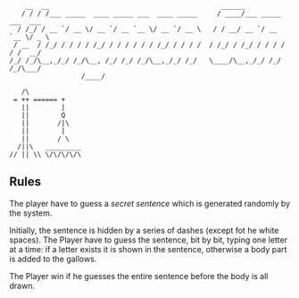 ```
    __  __                                           ______                   
   / / / /___ _____  ____ _____ ___  ____ _____     / ____/___ _____ ___  ___ 
  / /_/ / __ `/ __ \/ __ `/ __ `__ \/ __ `/ __ \   / / __/ __ `/ __ `__ \/ _ \
 / __  / /_/ / / / / /_/ / / / / / / /_/ / / / /  / /_/ / /_/ / / / / / /  __/
/_/ /_/\__,_/_/ /_/\__, /_/ /_/ /_/\__,_/_/ /_/   \____/\__,_/_/ /_/ /_/\___/ 
                  /____/                                                      

   /\
 = ++ ====== +
   ||        |
   ||        Q
   ||       /|\
   ||        |
   ||       / \
  /||\   _________
// || \\ \/\/\/\/\
```

## Rules
The player have to guess a _secret sentence_ which is generated randomly by the
system.

Initially, the sentence is hidden by a series of dashes (except fot he white 
spaces). The Player have to guess the sentence, bit by bit, typing one letter
at a time: if a letter exists it is shown in the sentence, otherwise a body part
is added to the gallows.

The Player win if he guesses the entire sentence before the body is all drawn.

